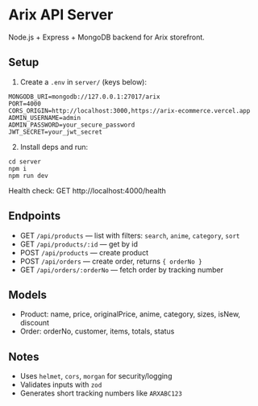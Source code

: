 # Arix API Server

Node.js + Express + MongoDB backend for Arix storefront.

## Setup

1. Create a `.env` in `server/` (keys below):

```
MONGODB_URI=mongodb://127.0.0.1:27017/arix
PORT=4000
CORS_ORIGIN=http://localhost:3000,https://arix-ecommerce.vercel.app
ADMIN_USERNAME=admin
ADMIN_PASSWORD=your_secure_password
JWT_SECRET=your_jwt_secret
```

2. Install deps and run:

```
cd server
npm i
npm run dev
```

Health check: GET http://localhost:4000/health

## Endpoints

- GET `/api/products` — list with filters: `search`, `anime`, `category`, `sort`
- GET `/api/products/:id` — get by id
- POST `/api/products` — create product
- POST `/api/orders` — create order, returns `{ orderNo }`
- GET `/api/orders/:orderNo` — fetch order by tracking number

## Models

- Product: name, price, originalPrice, anime, category, sizes, isNew, discount
- Order: orderNo, customer, items, totals, status

## Notes

- Uses `helmet`, `cors`, `morgan` for security/logging
- Validates inputs with `zod`
- Generates short tracking numbers like `ARXABC123`
